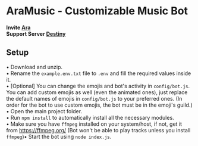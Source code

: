 # AraMusic - Customizable Music Bot
**Invite [Ara](https://ptb.discord.com/api/oauth2/authorize?client_id=795527817697427476&permissions=8&scope=bot)<br />Support Server [Destiny](https://discord.gg/N5GMPZD5sX)**

## Setup
• Download and unzip.<br />• Rename the `example.env.txt` file to `.env` and fill the required values inside it.<br />• [Optional] You can change the emojis and bot's activity in `config/bot.js`. You can add custom emojis as well (even the animated ones), just replace the default names of emojis in `config/bot.js` to your preferred ones. (In order for the bot to use custom emojis, the bot must be in the emoji's guild.)<br />• Open the main project folder.<br />• Run `npm install` to automatically install all the necessary modules.<br />• Make sure you have `ffmpeg` installed on your system/host, if not, get it from https://ffmpeg.org/ (Bot won't be able to play tracks unless you install `ffmpeg`)• Start the bot using `node index.js`.
